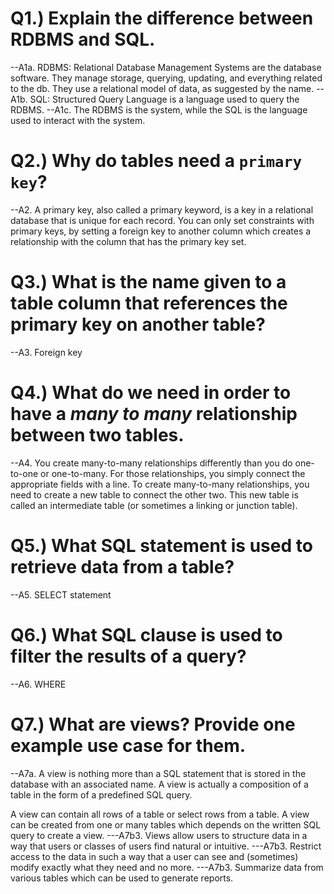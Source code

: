 # Q1.) Explain the difference between RDBMS and SQL.
--A1a. RDBMS: Relational Database Management Systems are the database software. They manage storage, querying, updating, and everything related to the db. They use a relational model of data, as suggested by the name.
--A1b. SQL: Structured Query Language is a language used to query the RDBMS. 
--A1c. The RDBMS is the system, while the SQL is the language used to interact with the system.

# Q2.) Why do tables need a `primary key`?
--A2.  A primary key, also called a primary keyword, is a key in a relational database that is unique for each record. You can only set constraints with primary keys, by setting a foreign key to another column which creates a relationship with the column that has the primary key set.

# Q3.) What is the name given to a table column that references the primary key on another table?
--A3.  Foreign key

# Q4.) What do we need in order to have a *many to many* relationship between two tables.
--A4.  You create many-to-many relationships differently than you do one-to-one or one-to-many. For those relationships, you simply connect the appropriate fields with a line. To create many-to-many relationships, you need to create a new table to connect the other two. This new table is called an intermediate table (or sometimes a linking or junction table).

# Q5.) What SQL statement is used to retrieve data from a table?
--A5.  SELECT statement

# Q6.) What SQL clause is used to filter the results of a query?
--A6.  WHERE

# Q7.) What are views? Provide one example use case for them.
--A7a. A view is nothing more than a SQL statement that is stored in the database with an associated name. A view is actually a composition of a table in the form of a predefined SQL query.

A view can contain all rows of a table or select rows from a table. A view can be created from one or many tables which depends on the written SQL query to create a view.
---A7b3. Views allow users to structure data in a way that users or classes of users find natural or intuitive.
---A7b3. Restrict access to the data in such a way that a user can see and (sometimes) modify exactly what they need and no more.
---A7b3. Summarize data from various tables which can be used to generate reports.
